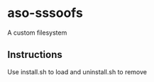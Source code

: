 # aso-sssoofs

A custom filesystem

## Instructions

Use install.sh to load and uninstall.sh to remove